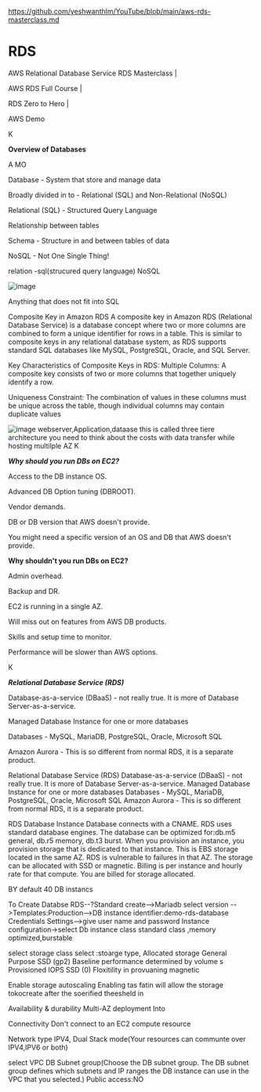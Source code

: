 https://github.com/yeshwanthlm/YouTube/blob/main/aws-rds-masterclass.md
# RDS

AWS Relational Database Service RDS Masterclass |

AWS RDS Full Course |

RDS Zero to Hero |

AWS Demo

K

**Overview of Databases**

A MO

Database - System that store and manage data

Broadly divided in to - Relational (SQL) and Non-Relational (NoSQL)

Relational (SQL) - Structured Query Language

Relationship between tables

Schema - Structure in and between tables of data

NoSQL - Not One Single Thing!


relation -sql(strucured query language)
NoSQL

![image](https://github.com/user-attachments/assets/1e2b43dd-4db8-4743-96f9-4229b790cdef)


Anything that does not fit into SQL

Composite Key in Amazon RDS
A composite key in Amazon RDS (Relational Database Service) is a database concept where two or more columns are combined to form a unique identifier for rows in a table. This is similar to composite keys in any relational database system, as RDS supports standard SQL databases like MySQL, PostgreSQL, Oracle, and SQL Server.

Key Characteristics of Composite Keys in RDS:
Multiple Columns: A composite key consists of two or more columns that together uniquely identify a row.

Uniqueness Constraint: The combination of values in these columns must be unique across the table, though individual columns may contain duplicate values


![image](https://github.com/user-attachments/assets/21ef0214-0c10-4790-b1aa-a50dd14df36e)
webserver,Application,dataase this is called three tiere architecture
you  need to think about the costs with data transfer while hosting multilple AZ
K

***Why should you run DBs on EC2?***

Access to the DB instance OS.

Advanced DB Option tuning (DBROOT).

Vendor demands.

DB or DB version that AWS doesn't provide.

You might need a specific version of an OS and DB that AWS doesn't provide.



**Why shouldn't you run DBs on EC2?**

Admin overhead.

Backup and DR.

EC2 is running in a single AZ.

Will miss out on features from AWS DB products.

Skills and setup time to monitor.

Performance will be slower than AWS options.


K

***Relational Database Service (RDS)***


Database-as-a-service (DBaaS) - not really true. It is more of Database Server-as-a-service.

Managed Database Instance for one or more databases

Databases - MySQL, MariaDB, PostgreSQL, Oracle, Microsoft SQL

Amazon Aurora - This is so different from normal RDS, it is a separate product.





Relational Database Service (RDS)
Database-as-a-service (DBaaS) - not really true. It is more of Database Server-as-a-service.
Managed Database Instance for one or more databases
Databases - MySQL, MariaDB, PostgreSQL, Oracle, Microsoft SQL
Amazon Aurora - This is so different from normal RDS, it is a separate product.


RDS Database Instance
Database connects with a CNAME. RDS uses standard database engines.
The database can be optimized for:db.m5 general, db.r5 memory, db.t3 burst.
When you provision an instance, you provision storage that is dedicated to that instance. This is EBS storage located in the same AZ. RDS is vulnerable to failures in that AZ.
The storage can be allocated with SSD or magnetic.
Billing is per instance and hourly rate for that compute. You are billed for storage allocated.


BY default 40 DB instancs


To Create Databse
RDS--?Standard create-->Mariadb
select version -->Templates:Production-->DB instance identifier:demo-rds-database
Credentials Settings-->give user name and  password
Instance configuration->select Db instance class
standard class ,memory optimized,burstable

select storage class
select :stoarge type, Allocated storage
General Purpose SSD (gp2)
Baseline performance determined by volume s
Provisioned IOPS SSD (0)
Floxitility in provuaning
magnetic


Enable storage autoscaling
Enabling tas fatin will allow the storage tokocreate after the soerified theesheld in

Availability & durability
Multi-AZ deployment Into

Connectivity
Don't connect to an EC2 compute resource

Network type
  IPV4, Dual Stack mode(Your resources can communte over IPV4,IPV6 or  both)

  select VPC
  DB Subnet group(Choose the DB subnet group. The DB subnet group defines which subnets and IP ranges the DB instance can use in the VPC that you selected.)
  Public access:NO




